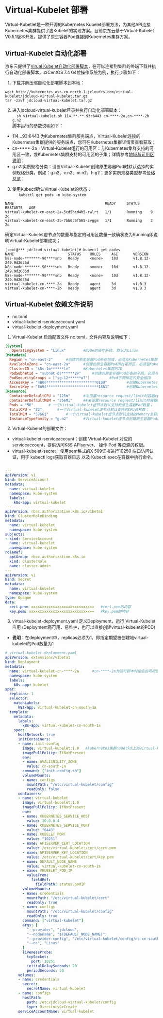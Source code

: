 # Virtual-Kubelet 部署  
Virtual-Kubetlet是一种开源的Kubernetes Kubelet部署方法，为其他API连接Kubernetes集群提供了虚Kubelet的实现方案。目前京东云基于Virtual-Kubelet V0.5.1版本开发，提供了原生容器Pod连接到Kubernetes集群方案。  

## Virtual-Kubelet 自动化部署  

京东云提供了[Virual Kubelet自动化部署脚本][1]，在可以连接到集群的终端下载并执行自动化部署脚本，以CentOS 7.4 64位操作系统为例，执行步骤如下：  
1. 下载并解压缩自动化部署脚本到本地：  
```
wget http://kubernetes.oss.cn-north-1.jcloudcs.com/virtual-kubelet/jdcloud-virtual-kubelet.tar.gz    
tar -zxvf jdcloud-virtual-kubelet.tar.gz  
```  
2. 进入jdcloud-virtual-kubelet目录并执行自动化部署脚本：   
`  
sh virtual-kubelet.sh 114.**.**.93:6443 cn-****-2a,cn-****-2b g.n2  
`   
脚本运行的参数说明如下：  
- 114.**.**.93:6443:为Kubernetes集群服务端点，Virtual-Kubelet连接的Kubernetes集群提供的服务端点，您可在Kubernetes集群详情页查看获取；  
- cn-****-2a：Virtual-Kubelet运行的可用区：与Kubernetes集群支持的可用区一致，或Kubernetes集群支持的可用区的子集；详情参考[地域与可用区说明](https://docs.jdcloud.com/cn/jcs-for-kubernetes/regions-and-availabilityzones)；    
- g.n2:实例规格分类：设置Virtual-Kubelet创建原生容器Pod时默认选择的实例规格分类，例如：g.n2、c.n2、m.n2、h.g2；更多实例规格类型参考[价格总览][2]；  
3. 使用Kubectl确认Virtual-Kubelet的状态：  
`   
kubectl get pods -n kube-system
`   
```
NAME                                          READY     STATUS     RESTARTS   AGE
virtual-kubelet-cn-east-2a-5cd5bcd4b5-rwlrt   1/1       Running    9          2d
virtual-kubelet-cn-east-2b-7bb6c6f565-zvggm   1/1       Running    3          2d
```  
确定Virtual-Kubelet虚节点的数量与指定的可用区数量一致确状态为Running即说明Virtual-Kubelet部署成功；  

``` 
[root@*** jdcloud-virtual-kubelet]# kubectl get nodes
NAME                         STATUS    ROLES     AGE       VERSION
k8s-node-*******-90****snb   Ready     <none>    10d       v1.8.12-249.9d2635d
k8s-node-*******-90****snb   Ready     <none>    10d       v1.8.12-249.9d2635d
k8s-node-*******-90****snb   Ready     <none>    10d       v1.8.12-249.9d2635d
virtual-kubelet-cn-****-2a   Ready     agent     3d        v1.8.3
virtual-kubelet-cn-****-2b   Ready     agent     3d        v1.8.3
```  

## Virtual-Kubelet 依赖文件说明   

- nc.toml   
- virtual-kubelet-serviceaccount.yaml    
- virtual-kubelet-deployment.yaml    

1. Virtual-Kubelet 启动配置文件 nc.toml，文件内容及说明如下：  

```toml  
[System]
   OperatingSystem = "Linux"		#Node的操作系统. 默认为Linux
[Metadata]
  Region = "cn-east-2"		#创建的原生容器Pod所在地域，必须与Kubernetes集群在同一个地域
  AvailableZone = "cn-east-2a" 		#创建的原生容器Pod所在可用区，必须是Kubernetes集群支持的可用区
  ClusterID = "k8s-1m******lv"	 	#Kubernetes集群的ID
  PodSubnetId = "subnet-ds******2v"		#创建的原生容器Pod所在的子网，必须与Kubernetes集群Pod所在的子网一致
  PodSecurityGroups = ["sg-12******o7"] 		#Pod子网绑定的安全组ID
  AccessKey = "4B06***********************01B9" 		#创建Kubernetes集群关联的AccessKey
  SecretKey = "EA94************************18A1"		#创建Kubernetes集群关联的SecretKey
[Resource]
  ContainerDefaultCPU = "125m"		#未设置resource request/limit时容器cpu的默认值；1C=1000m
  ContainerDefaultMEM = "256Mi"		##未设置resource request/limit时容器memory的默认值；1G=1024Mi
  Pods = "50"		# 一个Virtual-kubelet虚节点默认支持的原生容器Pod数量；
  TotalCPU = "72"		#一个Virtual-kubelet虚节点默认支持的CPU总核数；
  TotalMEM = "576Gi"		#一个Virtual-kubelet虚节点默认支持的Memory总容量
  InstanceTypeFamily = "g.n2"		#Virtual-kubelet虚节点创建原生容器Pod时默认选择的实例规格族

```  

2. Virtual-Kubelet的部署文件：  

- virtual-kubelet-serviceaccount：创建 Virtual-Kubelet 对应的 serviceaccount，提供访问K8S APIserver、 操作 Pod 等资源的权限。  
- virtual-kubelet-secret，使用pem格式的X 509证书进行10250 端口访问认证，用于 kubectl logs获取容器日志 以及 Kubectl exec在容器中执行命令。  

```yaml  

---
apiVersion: v1
kind: ServiceAccount
metadata:
  name: virtual-kubelet
  namespace: kube-system
  labels:
    k8s-app: virtual-kubelet
---
apiVersion: rbac.authorization.k8s.io/v1beta1
kind: ClusterRoleBinding
metadata:
  name: virtual-kubelet
  namespace: kube-system
subjects:
- kind: ServiceAccount
  name: virtual-kubelet
  namespace: kube-system
roleRef:
  apiGroup: rbac.authorization.k8s.io
  kind: ClusterRole
  name: cluster-admin
---
apiVersion: v1
kind: Secret
metadata:
  name: virtual-kubelet
  namespace: kube-system
type: Opaque
data:
  cert.pem: xxxxxxxxxxxxxxxxxxxxxxxxxxx==   #cert.pem的内容
  key.pem: xxxxxxxxxxxxxxxxxxxxxxxxxxxx==   #key.pem的内容

```  

3. virtual-kubelet-deployment.yaml 定义Deployment，运行 Virtual-Kubelet 应用 (Deployment高可用、易维护，也可以直接创建virtual-kubelet的POD)  
- **说明**：在deployment中，replicas必须为1，即指定期望被创建地virtual-kubelet的Pod数量为1  


```yaml  
# virtual-kubelet-deployment.yaml 
apiVersion: extensions/v1beta1
kind: Deployment
metadata:
  name: virtual-kubelet-cn-****-2a		#cn-****-2a为运行脚本时指定的可用区
  namespace: kube-system
  labels:
    k8s-app: kubelet
spec:
  replicas: 1
  selector:
    matchLabels:
      k8s-app: virtual-kubelet-cn-south-1a
  template:
    metadata:
      labels:
        k8s-app: virtual-kubelet-cn-south-1a
    spec:
      hostNetwork: true
      initContainers:
      - name: init-config
        image: virtual-kubelet:1.0 	 #kubernetes集群node节点上的virtual-kubelet镜像
        imagePullPolicy: IfNotPresent
        env:
        - name: AVALIABILITY_ZONE
          value: cn-south-1a
        command: ["init-config.sh"]
        volumeMounts:
        - name: configs
          mountPath: "/etc/virtual-kubelet/config"
          readOnly: false
      containers:
      - name: virtual-kubelet
        image: virtual-kubelet:1.0
        imagePullPolicy: IfNotPresent
        env:
        - name: KUBERNETES_SERVICE_HOST
          value: 10.0.0.4
        - name: KUBERNETES_SERVICE_PORT
          value: "6443"
        - name: KUBELET_PORT
          value: "10251"
        - name: APISERVER_CERT_LOCATION
          value: /etc/virtual-kubelet/cert/cert.pem
        - name: APISERVER_KEY_LOCATION
          value: /etc/virtual-kubelet/cert/key.pem
        - name: DEFAULT_NODE_NAME
          value: virtual-kubelet-cn-south-1a
        - name: VKUBELET_POD_IP
          valueFrom:
            fieldRef:
              fieldPath: status.podIP
        volumeMounts:
        - name: credentials
          mountPath: "/etc/virtual-kubelet/cert"
          readOnly: true
        - name: configs
          mountPath: "/etc/virtual-kubelet/config"
          readOnly: true
        command: ["virtual-kubelet"]
        args: [
          "--provider", "jdcloud",
          "--nodename", "$(DEFAULT_NODE_NAME)",
          "--provider-config", "/etc/virtual-kubelet/config/nc-cn-south-1a.toml",
          "--os", "Linux"
        ]
        livenessProbe:
          tcpSocket:
            port: 10251
          initialDelaySeconds: 20
          periodSeconds: 20
      volumes:
      - name: credentials
        secret:
          secretName: virtual-kubelet
      - name: configs
        hostPath:
          path: /etc/jdcloud-virtual-kubelet/config
          type: DirectoryOrCreate
      serviceAccountName: virtual-kubelet
```  

  [1]: http://kubernetes.oss.cn-north-1.jcloudcs.com/virtual-kubelet/jdcloud-virtual-kubelet.tar.gz
  [2]: https://docs.jdcloud.com/cn/native-container/price-overview
